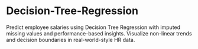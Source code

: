 # Decision-Tree-Regression
Predict employee salaries using Decision Tree Regression with imputed missing values and performance-based insights. Visualize non-linear trends and decision boundaries in real-world-style HR data.
